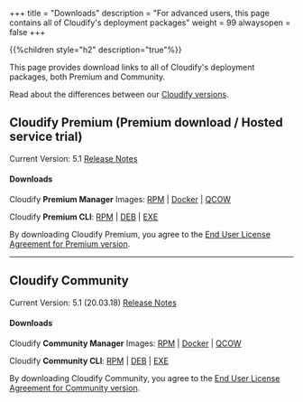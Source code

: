 +++
title = "Downloads"
description = "For advanced users, this page contains all of Cloudify's deployment packages"
weight = 99
alwaysopen = false
+++

{{%children style="h2" description="true"%}}

This page provides download links to all of Cloudify's deployment packages, both Premium and Community.

Read about the differences between our [Cloudify versions](https://cloudify.co/download).




## Cloudify Premium (Premium download / Hosted service trial)

Current Version: 5.1       [Release Notes](https://cloudify.co/cloudify-5-1-release-notes/)

#### Downloads

Cloudify **Premium Manager** Images:  [RPM](https://repository.cloudifysource.org/cloudify/5.1.0/ga-release/cloudify-manager-install-5.1.0ga.rpm)	|	[Docker](https://repository.cloudifysource.org/cloudify/5.1.0/ga-release/cloudify-manager-aio-docker-5.1.0ga.tar)	|	[QCOW](https://repository.cloudifysource.org/cloudify/5.1.0/ga-release/cloudify-manager-5.1.0ga.qcow2)

Cloudify **Premium CLI**: [RPM](https://repository.cloudifysource.org/cloudify/5.1.0/ga-release/cloudify-cli-5.1.0-ga.el7.x86_64.rpm)	|	[DEB](https://repository.cloudifysource.org/cloudify/5.1.0/ga-release/cloudify-cli_5.1.0-ga_amd64.deb)	|	[EXE](https://repository.cloudifysource.org/cloudify/5.1.0/ga-release/cloudify-windows-cli_5.1.0-ga.exe)

By downloading Cloudify Premium, you agree to the [End User License Agreement for Premium version](https://cloudify.co/license).

---


## Cloudify Community

Current Version: 5.1  (20.03.18)       [Release Notes](https://cloudify.co/cloudify-5-1-release-notes/)

#### Downloads

Cloudify **Community Manager** Images:  [RPM](https://repository.cloudifysource.org/cloudify/20.03.18/release/cloudify-manager-install-20.03.18-community.x86_64.rpm)	|	[Docker](https://repository.cloudifysource.org/cloudify/20.03.18/release/cloudify-manager-aio-docker-20.03.18.tar)	|	[QCOW](https://repository.cloudifysource.org/cloudify/20.03.18/community-release/cloudify-manager-community-20.03.18.qcow2)

Cloudify **Community CLI**: [RPM](https://repository.cloudifysource.org/cloudify/5.1.0/ga-release/cloudify-cli-5.1.0-ga.el7.x86_64.rpm)	|	[DEB](https://repository.cloudifysource.org/cloudify/5.1.0/ga-release/cloudify-cli_5.1.0-ga_amd64.deb)	|	[EXE](https://repository.cloudifysource.org/cloudify/5.1.0/ga-release/cloudify-windows-cli_5.1.0-ga.exe)

By downloading Cloudify Community, you agree to the [End User License Agreement for Community version](https://cloudify.co/license-community).
